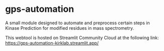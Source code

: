 # gps-automation

A small module designed to automate and preprocess certain steps in Kinase Prediction for modified residues in mass spectrometry. 

This webtool is hosted on Streamlit Community Cloud at the following link: https://gps-automation-kirklab.streamlit.app/

